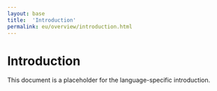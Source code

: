 ```yaml
---
layout: base
title:  'Introduction'
permalink: eu/overview/introduction.html
---
```


# Introduction

This document is a placeholder for the language-specific introduction.
